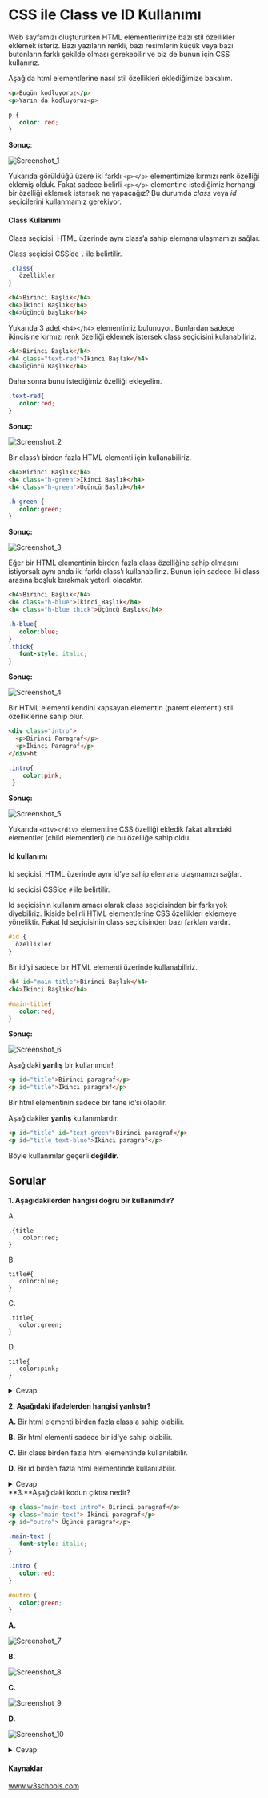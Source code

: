 # CSS ile Class ve ID Kullanımı

Web sayfamızı oluştururken HTML elementlerimize bazı stil özellikler eklemek isteriz. Bazı yazıların renkli, bazı resimlerin küçük veya bazı butonların farklı şekilde olması gerekebilir ve biz de bunun için CSS kullanırız. 

Aşağıda html elementlerine nasıl stil özellikleri eklediğimize bakalım.

```html
<p>Bugün kodluyoruz</p>
<p>Yarın da kodluyoruz<p>
```

```css
p {
   color: red;
}
```

**Sonuç**:

![Screenshot_1](https://user-images.githubusercontent.com/45670152/103442057-c2497780-4c63-11eb-8f5f-970bec099a4a.jpg)



Yukarıda görüldüğü üzere iki farklı `<p></p>` elementimize kırmızı renk özelliği eklemiş olduk. Fakat sadece belirli `<p></p>` elementine istediğimiz herhangi bir özelliği eklemek istersek ne yapacağız? Bu durumda *class* veya *id* seçicilerini kullanmamız gerekiyor.

#### **Class Kullanımı**

Class seçicisi, HTML üzerinde aynı class’a sahip elemana ulaşmamızı sağlar.

Class seçicisi CSS’de `.` ile belirtilir.

```css
.class{
   özellikler
}
```

```html
<h4>Birinci Başlık</h4>
<h4>İkinci Başlık</h4>
<h4>Üçüncü başlık</h4>
```

Yukarıda 3 adet `<h4></h4>` elementimiz bulunuyor. Bunlardan sadece ikincisine kırmızı renk özelliği eklemek istersek class seçicisini kulanabiliriz.

```html
<h4>Birinci Başlık</h4>
<h4 class="text-red">İkinci Başlık</h4>
<h4>Üçüncü Başlık</h4>

```

Daha sonra bunu istediğimiz özelliği ekleyelim.

```css
.text-red{
   color:red;
}

```



**Sonuç:**

![Screenshot_2](https://user-images.githubusercontent.com/45670152/103442180-f07b8700-4c64-11eb-99b6-794a325d09e7.jpg)



Bir class’ı birden fazla HTML elementi için kullanabiliriz.

```html
<h4>Birinci Başlık</h4>
<h4 class="h-green">İkinci Başlık</h4>
<h4 class="h-green">Üçüncü Başlık</h4>

```

```css
.h-green {
   color:green;
}
```

**Sonuç:**

![Screenshot_3](https://user-images.githubusercontent.com/45670152/103442232-6b44a200-4c65-11eb-9326-184773009bfe.jpg)





Eğer bir HTML elementinin birden fazla class özelliğine sahip olmasını istiyorsak aynı anda iki farklı class’ı kullanabiliriz. Bunun için sadece iki class arasına boşluk bırakmak yeterli olacaktır.

```html
<h4>Birinci Başlık</h4>
<h4 class="h-blue">İkinci Başlık</h4>
<h4 class="h-blue thick">Üçüncü Başlık</h4>

```

```css
.h-blue{
   color:blue;
}
.thick{
   font-style: italic;
}

```

**Sonuç:**

![Screenshot_4](https://user-images.githubusercontent.com/45670152/103442344-5ddbe780-4c66-11eb-892e-dadf151213c0.jpg)



Bir HTML elementi kendini kapsayan elementin (parent elementi) stil özelliklerine sahip olur.

```html
<div class="intro">
  <p>Birinci Paragraf</p>
  <p>İkinci Paragraf</p>
</div>ht
```

```css
.intro{
    color:pink;
 }
```

**Sonuç:**

![Screenshot_5](https://user-images.githubusercontent.com/45670152/103442412-f96d5800-4c66-11eb-9c46-c2c53f88601b.jpg)



Yukarıda `<div></div>` elementine CSS özelliği ekledik fakat altındaki elementler (child elementleri) de bu özelliğe sahip oldu.

#### **Id kullanımı**

Id seçicisi, HTML üzerinde aynı id’ye sahip elemana ulaşmamızı sağlar.

Id seçicisi CSS’de `#` ile belirtilir.

Id seçicisinin kullanım amacı olarak class seçicisinden bir farkı yok diyebiliriz. İkiside belirli HTML elementlerine CSS özellikleri eklemeye yöneliktir. Fakat Id seçicisinin class seçicisinden bazı farkları vardır.

```css
#id {
  özellikler
}

```

Bir id’yi sadece bir HTML elementi üzerinde kullanabiliriz.

```html
<h4 id="main-title">Birinci Başlık</h4>
<h4>İkinci Başlık</h4>
```

```css
#main-title{
   color:red;
}

```

**Sonuç:**

![Screenshot_6](https://user-images.githubusercontent.com/45670152/103442491-b3fd5a80-4c67-11eb-8a66-8e21bd128ce0.jpg)

Aşağıdaki **yanlış** bir kullanımdır!

```html
<p id="title">Birinci paragraf</p>
<p id="title">İkinci paragraf</p>
```

Bir html elementinin sadece bir tane id’si olabilir. 

Aşağıdakiler **yanlış** kullanımlardır.

```html
<p id="title" id="text-green">Birinci paragraf</p>
<p id="title text-blue">İkinci paragraf</p>
```

Böyle kullanımlar geçerli **değildir.**



## Sorular

**1. Aşağıdakilerden hangisi doğru bir kullanımdır?**

A.

```
.{title
    color:red;
}
```

B.

```
title#{
   color:blue;
}
```

C.

```
.title{
   color:green;
}
```

D.

```
title{
   color:pink;
}
```



<details> 
    <summary>
    Cevap
    </summary>
    <p>Doğru cevap: C seçeneği</p>
</details>

**2.  Aşağıdaki ifadelerden hangisi yanlıştır?**

**A.** Bir html elementi birden fazla class'a sahip olabilir.

**B.** Bir html elementi sadece bir  id'ye sahip olabilir.

**C.** Bir class birden fazla html elementinde kullanılabilir.

**D.** Bir id birden fazla html elementinde kullanılabilir.



<details> 
    <summary>
    Cevap
    </summary>
    <p>Doğru cevap: D seçeneği</p>
    <p>
        Bir id sadece bir html elemanında kullanılabilir.
    </p>
</details>
**3.**Aşağıdaki  kodun çıktısı nedir?

```html
<p class="main-text intro"> Birinci paragraf</p>
<p class="main-text"> İkinci paragraf</p>
<p id="outro"> Üçüncü paragraf</p>
```

```css
.main-text {
   font-style: italic;
}

.intro {
   color:red;
}

#outro {
   color:green;
}
```



**A.**

![Screenshot_7](https://user-images.githubusercontent.com/45670152/103443526-3a6a6a00-4c71-11eb-9170-8f57630ce0ba.jpg)

**B.**

![Screenshot_8](https://user-images.githubusercontent.com/45670152/103443552-700f5300-4c71-11eb-9c3a-7726aa91da62.jpg)

**C.**

![Screenshot_9](https://user-images.githubusercontent.com/45670152/103443567-9cc36a80-4c71-11eb-8285-b3a21eb5be58.jpg)

**D.**

![Screenshot_10](https://user-images.githubusercontent.com/45670152/103443588-d8f6cb00-4c71-11eb-8b9a-f2883f30f7a6.jpg)



<details> 
    <summary>
    Cevap
    </summary>
    <p>Doğru cevap: B seçeneği</p>
</details>





#### **Kaynaklar**

www.w3schools.com
